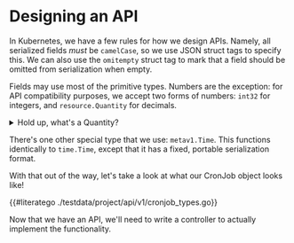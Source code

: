 # Designing an API

In Kubernetes, we have a few rules for how we design APIs. Namely, all
serialized fields *must* be `camelCase`, so we use JSON struct tags to
specify this.  We can also use the `omitempty` struct tag to mark that
a field should be omitted from serialization when empty.

Fields may use most of the primitive types.  Numbers are the exception:
for API compatibility purposes, we accept two forms of numbers: `int32`
for integers, and `resource.Quantity` for decimals.

<details><summary>Hold up, what's a Quantity?</summary>

Quantities are a special notation for decimal numbers that have an
explicitly fixed representation that makes them more portable across
machines.  You've probably noticed them when specifying resources requests
and limits on pods in Kubernetes.

They conceptually work similar to floating point numbers: they have
a significand, base, and exponent.  Their serialize, human readable for
uses whole numbers and suffixes to specify values much the way we describe
computer storage.

For instance, the value `2m` means `0.002` in decimal notation.  `2Ki`
means `2048` in decimal, while `2K` means `2000` in decimal.  If we want
to specify fractions, we switch to a suffix that lets us use a whole
number: `2.5` is `2500m`.

There are two supported bases: 10 and 2 (called decimal and binary,
respectively).  Decimal base is indicated with "normal" SI suffixes (e.g.
`M` and `K`), while Binary base is specified in "mebi" notation (e.g. `Mi`
and `Ki`).  Think [megabytes vs
mebibytes](https://en.wikipedia.org/wiki/Binary_prefix).

</details>

There's one other special type that we use: `metav1.Time`.  This functions
identically to `time.Time`, except that it has a fixed, portable
serialization format.

With that out of the way, let's take a look at what our CronJob object
looks like!

{{#literatego ./testdata/project/api/v1/cronjob_types.go}}

Now that we have an API, we'll need to write a controller to actually
implement the functionality.
